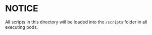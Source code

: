#  NOTICE
All scripts in this directory will be loaded into the
`/scripts` folder in all executing pods. 